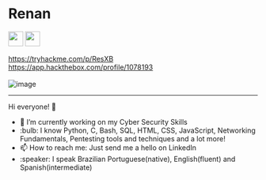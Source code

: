<h1>Renan</h1> 

<a href='https://www.linkedin.com/in/resx/'><img src='https://img.shields.io/badge/linkedin-%230077B5.svg?&style=for-the-badge&logo=linkedin&logoColor=white' height='30px'></a> <a href='https://www.codewars.com/users/ResX'><img class="inline-block" src="https://www.codewars.com/users/ResX/badges/large?logo=false" height='30px'></a><br>

https://tryhackme.com/p/ResXB<br>
https://app.hackthebox.com/profile/1078193<br><br>
![image](https://user-images.githubusercontent.com/67618681/191507306-171db357-1109-4968-a3c8-15b766760c44.png)
<hr>
Hi everyone! 👋<br>
<ul>
  <li>🔭 I’m currently working on my Cyber Security Skills</li>
  <li>:bulb:  I know Python, C, Bash, SQL, HTML, CSS, JavaScript, Networking Fundamentals, Pentesting tools and techniques and a lot more!
  <li>📫 How to reach me: Just send me a hello on LinkedIn</li>
  <li>:speaker:  I speak Brazilian Portuguese(native), English(fluent) and Spanish(intermediate)
</ul>
